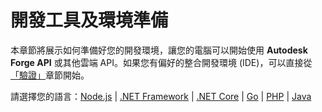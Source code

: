 # 開發工具及環境準備

本章節將展示如何準備好您的開發環境，讓您的電腦可以開始使用 **Autodesk Forge API** 或其他雲端 API。如果您有偏好的整合開發環境 (IDE)，可以直接從[「驗證」](/zh-TW/oauth/)章節開始。

請選擇您的語言：[Node.js](/zh-TW/environment/tools/nodejs) | [.NET Framework](/zh-TW/environment/tools/net) | [.NET Core](/zh-TW/environment/tools/netcore) | [Go](/zh-TW/environment/tools/go) | [PHP](/zh-TW/environment/tools/php) | [Java](/zh-TW/environment/tools/java)

